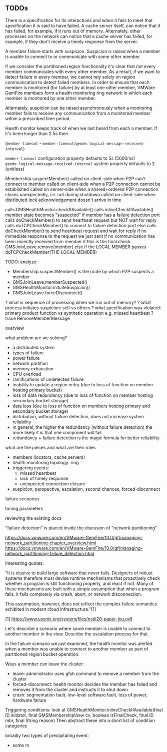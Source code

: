 ## TODOs



There is a specification for its interactions and when it fails to meet that specification it is said to have failed. A cache server itself, can notice that it has failed, for example, if it runs out of memory. Alternately, other processes on the network can notice that a cache server has failed, for example, if they don't receive a timely response from the server.




A member failure starts with suspicion. Suspicion is raised when a member is unable to connect to or communicate with some other member.

If we consider the partitioned region functionality it's clear that not every member communicates with every other member. As a result, if we want to detect failure in every member, we cannot rely solely on region communication to detect failed members. In order to ensure that each member is monitored (for failure) by at least one other member, VMWare GemFire members form a health monitoring ring network in which each member is monitored by one other member.



Alternately, suspicion can be raised asynchronously when a monitoring member fails to receive any communication from a monitored member within a prescribed time period.

Health monitor keeps track of when we last heard from each a member. If it's been longer than 2.5s then 

 (`member-timeout` - `member-timeout`/`geode.logical-message-received-interval`)

`member-timeout` configuration property defaults to 5s (5000ms)
`geode.logical-message-received-interval` system property defaults to 2 (unitless)

Membership.suspectMember()
 called on client-side when P2P can't connect to member
 called on client-side when a P2P connection cannot be established
 called on server-side when a shared+ordered P2P connection closes unexpectedly, i.e. not during shutdown
 called on client-side when distributed lock acknowledgement doesn't arrive in time

 calls GMSHealthMonitor.checkIfAvailable()
   calls inlineCheckIfAvailable()
   member state becomes "suspected"
   if member has a failure detection port
     calls doCheckMember() to send heartbeat request but NOT wait for reply
     calls doTCPCheckMember() to connect to failure detection port
   else
     calls doCheckMember() to send heartbeat request and wait for reply
   if no immediate response to the request we just sent
     if no communication has been recently received from member
       if this is the final check
         GMSJoinLeave.remove(member)
       else
         if the LOCAL MEMBER passes doTCPCheckMember(THE LOCAL MEMBER)
           

     

TODO: analyze:
* Membership.suspectMember() is the route by which P2P suspects a member
* GMSJoinLeave.memberSuspected()
* GMSHealthMonitor.initiateSuspicion()
* GMSJoinLeave.forceDisconnect()

? what is sequence of processing when we run out of memory?
? what process initiates suspicion: self vs others
? what specification was violated: primary product function vs synthetic operation e.g. missed heartbeat
? trace RemoveMemberMessage




overview

what problem are we solving?
* a distributed system
* types of failure
 * power failure
 * network partition
 * memory exhaustion
 * CPU overload
* ramifications of undetected failure
 * inability to update a region entry (due to loss of function on member hosting primary bucket)
 * loss of data redundancy (due to loss of function on member hosting secondary bucket storage)
 * data loss (due to loss of function on members hosting primary and secondary bucket storage)
* distribution, without failure detection, does not increase system reliability
 * in general, the higher the redundancy (without failure detection) the more likely it is that one component will fail
 * redundancy + failure detection is the magic formula for better reliability

what are the pieces and what are their roles
* members (locators, cache servers)
* health monitoring topology: ring
* triggering events:
  * missed heartbeat
  * lack of timely response
  * unexpected connection closure
* suspicion, perspective, escalation, second chances, forced-disconnect

failure scenarios

tuning parameters



reviewing the existing docs

"failure detection" is placed inside the discusion of "network partitioning"

https://docs.vmware.com/en/VMware-GemFire/10.0/gf/managing-network_partitioning-chapter_overview.html
https://docs.vmware.com/en/VMware-GemFire/10.0/gf/managing-network_partitioning-failure_detection.html


Interesting quotes:

"It is elusive to build large software that never fails. Designers
of robust systems therefore must devise runtime mechanisms
that proactively check whether a program is still functioning
properly, and react if not. Many of these mechanisms are built
with a simple assumption that when a program fails, it fails
completely via crash, abort, or network disconnection.

This assumption, however, does not reflect the complex
failure semantics exhibited in modern cloud infrastructure."[1]

[1] https://www.usenix.org/system/files/nsdi20-paper-lou.pdf


Let's describe a scenario where some member is unable to connect to another member in the view. Describe the escalation process for that.

In the failure scenario we just examined, the health monitor was alerted when a member was unable to connect to another member as part of partitioned region bucket operation.


Ways a member can leave the cluster: 
* leave: administrator uses gfsh command to remove a member from the cluster
* forced-disconnect: health monitor decides the member has failed and removes it from the cluster and instructs it to shut down
* crash: segmentation fault, low-level software fault, loss of power, hardware failure

Triggering conditions: look at GMSHealthMonitor.inlineCheckIfAvailable(final ID initiator,
      final GMSMembershipView<ID> cv, boolean isFinalCheck, final ID mbr,
      final String reason)
Then abstract these into a short list of condition categories

broadly two types of precipitating event:
* some m
